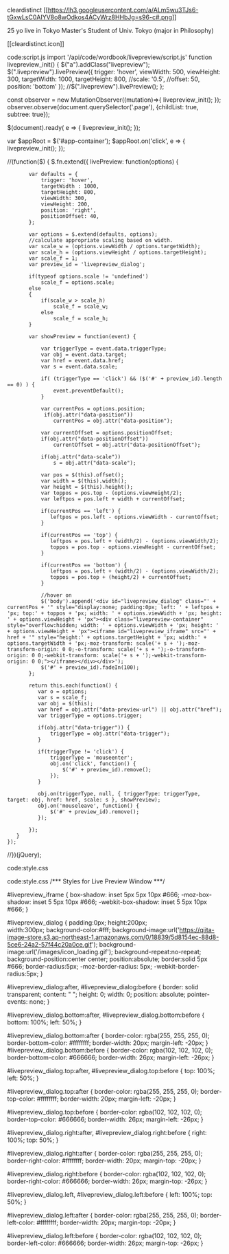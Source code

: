 cleardistinct
[[https://lh3.googleusercontent.com/a/ALm5wu3TJs6-tGxwLsC0AIYV8o8wOdkos4ACyWrz8HHbJg=s96-c#.png]]

 25 yo
 live in Tokyo
 Master's Student of Univ. Tokyo (major in Philosophy)

[[cleardistinct.icon]]

code:script.js
 import '/api/code/wordbook/livepreview/script.js'
 function livepreview_init() {
 	$("a").addClass("livepreview"); 
    	$(".livepreview").livePreview({
           trigger: 'hover',
           viewWidth: 500,  
           viewHeight: 300,  
           targetWidth: 1000,  
           targetHeight: 800,  
           //scale: '0.5', 
           //offset: 50,
           position: 'bottom'
   	});
   	//$(".livepreview").livePreview();
  };
  
  const observer = new MutationObserver((mutation)=>{
   	livepreview_init();
  });
  observer.observe(document.querySelector('.page'), {childList: true, subtree: true});
   
    
  $(document).ready( e => {
   	livepreview_init();
  });
   
  var $appRoot = $('#app-container');
  $appRoot.on('click', e => {
   	livepreview_init();
  });
  
  //(function($) {
    $.fn.extend({
       livePreview: function(options) {
           
           var defaults = {
               trigger: 'hover',
               targetWidth : 1000,
               targetHeight: 800,
               viewWidth: 300,
               viewHeight: 200,
               position: 'right',
               positionOffset: 40,
           };
  
           var options = $.extend(defaults, options);
           //calculate appropriate scaling based on width.
           var scale_w = (options.viewWidth / options.targetWidth);
           var scale_h = (options.viewHeight / options.targetHeight);
           var scale_f = 1;
           var preview_id = 'livepreview_dialog';
  
           if(typeof options.scale != 'undefined')
               scale_f = options.scale;
           else
           {
               if(scale_w > scale_h)
                   scale_f = scale_w;
               else
                   scale_f = scale_h;
           }
           
           var showPreview = function(event) {
         		
               var triggerType = event.data.triggerType;
               var obj = event.data.target;
               var href = event.data.href;
               var s = event.data.scale;
               
               if( (triggerType == 'click') && ($('#' + preview_id).length == 0) ) {
                   event.preventDefault();
               }
  
               var currentPos = options.position;
                if(obj.attr("data-position"))
                   currentPos = obj.attr("data-position");
  
               var currentOffset = options.positionOffset;
               if(obj.attr("data-positionOffset"))
                   currentOffset = obj.attr("data-positionOffset");
  
               if(obj.attr("data-scale"))
                   s = obj.attr("data-scale");
  
               var pos = $(this).offset();
               var width = $(this).width();
               var height = $(this).height();
               var toppos = pos.top - (options.viewHeight/2);
               var leftpos = pos.left + width + currentOffset;
  
               if(currentPos == 'left') {
                  leftpos = pos.left - options.viewWidth - currentOffset;
               }
              
               if(currentPos == 'top') {
                  leftpos = pos.left + (width/2) - (options.viewWidth/2);
                  toppos = pos.top - options.viewHeight - currentOffset;
               }
  
               if(currentPos == 'bottom') {
                  leftpos = pos.left + (width/2) - (options.viewWidth/2);
                  toppos = pos.top + (height/2) + currentOffset;
               }
               
               //hover on 
               $('body').append('<div id="livepreview_dialog" class="' + currentPos + '" style="display:none; padding:0px; left: ' + leftpos + 'px; top:' + toppos + 'px; width: ' + options.viewWidth + 'px; height: ' + options.viewHeight + 'px"><div class="livepreview-container" style="overflow:hidden; width: ' + options.viewWidth + 'px; height: ' + options.viewHeight + 'px"><iframe id="livepreview_iframe" src="' + href + '" style="height:' + options.targetHeight + 'px; width:' + options.targetWidth + 'px;-moz-transform: scale('+ s + ');-moz-transform-origin: 0 0;-o-transform: scale('+ s + ');-o-transform-origin: 0 0;-webkit-transform: scale('+ s + ');-webkit-transform-origin: 0 0;"></iframe></div></div>');
               $('#' + preview_id).fadeIn(100);
           };
  
           return this.each(function() {
              var o = options;
              var s = scale_f;
              var obj = $(this);
              var href = obj.attr("data-preview-url") || obj.attr("href");
              var triggerType = options.trigger;
  
              if(obj.attr("data-trigger")) {
                  triggerType = obj.attr("data-trigger");
              }
  
              if(triggerType != 'click') {
                  triggerType = 'mouseenter';
                  obj.on('click', function() {
                      $('#' + preview_id).remove();
                  });
              }
              
              obj.on(triggerType, null, { triggerType: triggerType, target: obj, href: href, scale: s }, showPreview);
              obj.on('mouseleave', function() {
                  $('#' + preview_id).remove();
              });
  
           });
       }
    });
  //})(jQuery);
 
 

code:style.css
 
 code:style.css
  /*** Styles for Live Preview Window ***/
  
  #livepreview_iframe {
      box-shadow: inset 5px 5px 10px #666;
      -moz-box-shadow: inset 5 5px 10px #666;
      -webkit-box-shadow: inset 5 5px 10px #666;
  }
  
  #livepreview_dialog {
      padding:0px;
      height:200px;  
      width:300px;
      background-color:#fff;
      background-image:url('https://qiita-image-store.s3.ap-northeast-1.amazonaws.com/0/18839/5d8154ec-88d8-5ce6-24a2-57f44c20a0ce.gif');
      background-image:url('/images/icon_loading.gif');
      background-repeat:no-repeat;
      background-position:center center;
      position:absolute;
      border:solid 5px #666;
      border-radius:5px;
      -moz-border-radius: 5px;
      -webkit-border-radius:5px;
  }
  
  #livepreview_dialog:after, #livepreview_dialog:before {
      border: solid transparent;
      content: " ";
      height: 0;
      width: 0;
      position: absolute;
      pointer-events: none;
  }
  
  #livepreview_dialog.bottom:after, #livepreview_dialog.bottom:before {
      bottom: 100%;
      left: 50%;
  }
  
  #livepreview_dialog.bottom:after {
      border-color: rgba(255, 255, 255, 0);
      border-bottom-color: #ffffffff;
      border-width: 20px; 
      margin-left: -20px;
  }
  #livepreview_dialog.bottom:before {
      border-color: rgba(102, 102, 102, 0);
      border-bottom-color: #666666;
      border-width: 26px;
      margin-left: -26px;
  }
  
  #livepreview_dialog.top:after, #livepreview_dialog.top:before {
      top: 100%;
      left: 50%;
  }
  
  #livepreview_dialog.top:after {
      border-color: rgba(255, 255, 255, 0);
      border-top-color: #ffffffff;
      border-width: 20px;
      margin-left: -20px;
  }
  
  #livepreview_dialog.top:before {
      border-color: rgba(102, 102, 102, 0);
      border-top-color: #666666;
      border-width: 26px;
      margin-left: -26px;
  }
  
  #livepreview_dialog.right:after, #livepreview_dialog.right:before {
      right: 100%;
      top: 50%;
  }
  
  #livepreview_dialog.right:after {
      border-color: rgba(255, 255, 255, 0);
      border-right-color: #ffffffff;
      border-width: 20px;
      margin-top: -20px;
  }
  
  #livepreview_dialog.right:before {
      border-color: rgba(102, 102, 102, 0);
      border-right-color: #666666;
      border-width: 26px;
      margin-top: -26px;
  }
  
  #livepreview_dialog.left, #livepreview_dialog.left:before {
      left: 100%;
      top: 50%;
  }
  
  #livepreview_dialog.left:after {
      border-color: rgba(255, 255, 255, 0);
      border-left-color: #ffffffff;
      border-width: 20px;
      margin-top: -20px;
  }
  
  #livepreview_dialog.left:before {
      border-color: rgba(102, 102, 102, 0);
      border-left-color: #666666;
      border-width: 26px;
      margin-top: -26px;
  }
  